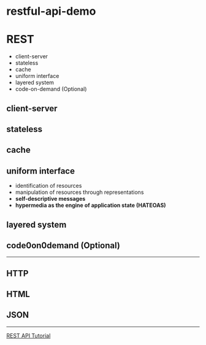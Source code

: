 # restful-api-demo    

# REST
* client-server
* stateless
* cache
* uniform interface
* layered system
* code-on-demand (Optional)    

## client-server
## stateless
## cache
## uniform interface
* identification of resources 
* manipulation of resources through representations 
* **self-descriptive messages**
* **hypermedia as the engine of application state (HATEOAS)**
## layered system
## code0on0demand (Optional)   
    
---
## HTTP
## HTML
## JSON    
---   
   
[REST API Tutorial](https://restfulapi.net/rest-architectural-constraints/)
